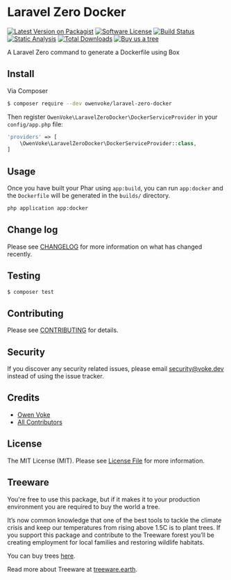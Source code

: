 # Laravel Zero Docker

[![Latest Version on Packagist][ico-version]][link-packagist]
[![Software License][ico-license]](LICENSE.md)
[![Build Status][ico-github-actions]][link-github-actions]
[![Static Analysis][ico-static-analysis]][link-static-analysis]
[![Total Downloads][ico-downloads]][link-downloads]
[![Buy us a tree][ico-treeware-gifting]][link-treeware-gifting]

A Laravel Zero command to generate a Dockerfile using Box

## Install

Via Composer

```bash
$ composer require --dev owenvoke/laravel-zero-docker
```

Then register `OwenVoke\LaravelZeroDocker\DockerServiceProvider` in your `config/app.php` file:

```php
'providers' => [
    \OwenVoke\LaravelZeroDocker\DockerServiceProvider::class,
]
```

## Usage

Once you have built your Phar using `app:build`, you can run `app:docker` and the `Dockerfile` will be generated in the `builds/` directory.

```bash
php application app:docker
```

## Change log

Please see [CHANGELOG](CHANGELOG.md) for more information on what has changed recently.

## Testing

```bash
$ composer test
```

## Contributing

Please see [CONTRIBUTING](.github/CONTRIBUTING.md) for details.

## Security

If you discover any security related issues, please email security@voke.dev instead of using the issue tracker.

## Credits

- [Owen Voke][link-author]
- [All Contributors][link-contributors]

## License

The MIT License (MIT). Please see [License File](LICENSE.md) for more information.

## Treeware

You're free to use this package, but if it makes it to your production environment you are required to buy the world a tree.

It’s now common knowledge that one of the best tools to tackle the climate crisis and keep our temperatures from rising above 1.5C is to plant trees. If you support this package and contribute to the Treeware forest you’ll be creating employment for local families and restoring wildlife habitats.

You can buy trees [here][link-treeware-gifting].

Read more about Treeware at [treeware.earth][link-treeware].

[ico-version]: https://img.shields.io/packagist/v/owenvoke/laravel-zero-docker.svg?style=flat-square
[ico-license]: https://img.shields.io/badge/license-MIT-brightgreen.svg?style=flat-square
[ico-github-actions]: https://img.shields.io/github/actions/workflow/status/owenvoke/laravel-zero-docker/tests.yml?branch=main&style=flat-square&label=Tests
[ico-static-analysis]: https://img.shields.io/github/actions/workflow/status/owenvoke/laravel-zero-docker/static.yml?branch=main&style=flat-square&label=Static%20Analysis
[ico-downloads]: https://img.shields.io/packagist/dt/owenvoke/laravel-zero-docker.svg?style=flat-square
[ico-treeware-gifting]: https://img.shields.io/badge/Treeware-%F0%9F%8C%B3-lightgreen?style=flat-square

[link-packagist]: https://packagist.org/packages/owenvoke/laravel-zero-docker
[link-github-actions]: https://github.com/owenvoke/laravel-zero-docker/actions
[link-static-analysis]: https://github.com/owenvoke/laravel-zero-docker/actions/workflows/static.yml
[link-downloads]: https://packagist.org/packages/owenvoke/laravel-zero-docker
[link-treeware]: https://treeware.earth
[link-treeware-gifting]: https://ecologi.com/owenvoke?gift-trees
[link-author]: https://github.com/owenvoke
[link-contributors]: ../../contributors
